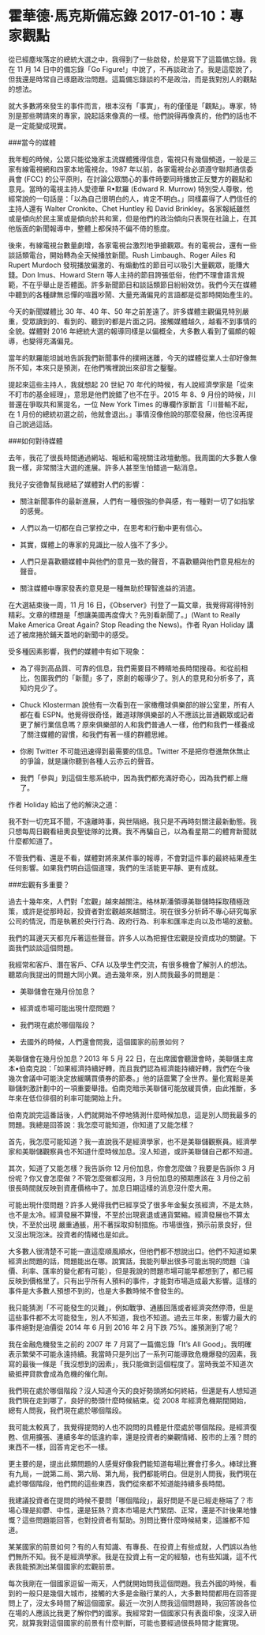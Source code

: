 # 霍華德·馬克斯備忘錄 2017-01-10：專家觀點


從已經塵埃落定的總統大選之中，我得到了一些啟發，於是寫下了這篇備忘錄。我在 11 月 14 日中的備忘錄「Go Figure!」中說了，不再談政治了。我是這麼說了，但我還是時常自己琢磨政治問題。這篇備忘錄談的不是政治，而是我對別人的觀點的想法。

就大多數將來發生的事件而言，根本沒有「事實」，有的僅僅是「觀點」。專家，特別是那些聘請來的專家，說起話來像真的一樣。他們說得再像真的，他們的話也不是一定能變成現實。

###當今的媒體

我年輕的時候，公眾只能從幾家主流媒體獲得信息，電視只有幾個頻道，一般是三家有線電視網和四家本地電視台。1987 年以前，各家電視台必須遵守聯邦通信委員會 (FCC) 的公平原則，在討論公眾關心的事件時要同時播放正反雙方的觀點和意見。當時的電視主持人愛德華 R•默羅 (Edward R. Murrow) 特別受人尊敬，他經常說的一句話是：「以為自己很明白的人，肯定不明白。」同樣贏得了人們信任的主持人還有 Walter Cronkite、Chet Huntley 和 David Brinkley。各家報紙雖然或是傾向於民主黨或是傾向於共和黨，但是他們的政治傾向只表現在社論上，在其他版面的新聞報導中，整體上都保持不偏不倚的態度。


後來，有線電視台數量劇增，各家電視台激烈地爭搶觀眾。有的電視台，還有一些談話類電台，開始轉為全天候播放新聞。Rush Limbaugh、Roger Ailes 和 Rupert Murdoch 發現播放偏激的、有煽動性的節目可以吸引大量觀眾，能賺大錢。Don Imus、Howard Stern 等人主持的節目誇張低俗，他們不理會語言規範，不在乎舉止是否體面。許多新聞節目和談話類節目紛紛效仿。我們今天在媒體中聽到的各種肆無忌憚的喧囂吵鬧、大量充滿偏見的言語都是從那時開始產生的。

今天的新聞媒體比 30 年、40 年、50 年之前差遠了。許多媒體主觀偏見特別嚴重，受眾讀到的、看到的、聽到的都是片面之詞。接觸媒體越久，越看不到事情的全貌。媒體對 2016 年總統大選的報導同樣是以偏概全，大多數人看到了偏頗的報導，也變得充滿偏見。

當年的默羅能坦誠地告訴我們新聞事件的撲朔迷離，今天的媒體從業人士卻好像無所不知，本來只是預測，在他們嘴裡說出來卻言之鑿鑿。



提起來這些主持人，我就想起 20 世紀 70 年代的時候，有人說經濟學家是「從來不盯市的基金經理」，意思是他們說錯了也不在乎。2015 年 8、9 月份的時候，川普還在爭取共和黨提名，一位 New York Times 的專欄作家斷言「川普輸不起，在 1 月份的總統初選之前，他就會退出。」事情沒像他說的那麼發展，他也沒再提自己說過這話。

###如何對待媒體

去年，我花了很長時間通過網站、報紙和電視關注政壇動態。我周圍的大多數人像我一樣，非常關注大選的進展。許多人甚至生怕錯過一點消息。

我兒子安德魯幫我總結了媒體對人們的影響：

- 關注新聞事件的最新進展，人們有一種很強的參與感，有一種對一切了如指掌的感覺。

- 人們以為一切都在自己掌控之中，在思考和行動中更有信心。

- 其實，媒體上的專家的見識比一般人強不了多少。

- 人們只是喜歡聽媒體中與他們的意見一致的聲音，不喜歡聽與他們意見相左的聲音。

- 關注媒體中專家發表的意見是一種無助於理智進益的消遣。


在大選結束後一周，11 月 16 日，《Observer》刊登了一篇文章，我覺得寫得特別精彩。文章的標題是「想讓美國再度偉大？先別看新聞了。」(Want to Really Make America Great Again? Stop Reading the News)。作者 Ryan Holiday 講述了被席捲於鋪天蓋地的新聞中的感受。

受多種因素影響，我們的媒體中有如下現象：

- 為了得到高品質、可靠的信息，我們需要目不轉睛地長時間搜尋。和從前相比，包圍我們的「新聞」多了，原創的報導少了。別人的意見和分析多了，真知灼見少了。

- Chuck Klosterman 說他有一次看到在一家橄欖球俱樂部的辦公室里，所有人都在看 ESPN。他覺得很奇怪，難道球隊俱樂部的人不應該比普通觀眾或記者更了解行業信息嗎？原來俱樂部的人和我們普通人一樣，他們和我們一樣養成了關注媒體的習慣，和我們有著一樣的群體思維。

- 你刷 Twitter 不可能迅速得到最需要的信息。Twitter 不是把你卷進無休無止的爭論，就是讓你聽到各種人云亦云的聲音。

- 我們「參與」到這個生態系統中，因為我們都充滿好奇心，因為我們都上癮了。


作者 Holiday 給出了他的解決之道：

我不對一切充耳不聞，不遠離時事，與世隔絕。我只是不再時刻關注最新動態。我只想每周日觀看紐奧良聖徒隊的比賽。我不再騙自己，以為看星期二的體育新聞就什麼都知道了。

不管我們看、還是不看，媒體對將來某件事的報導，不會對這件事的最終結果產生任何影響。如果我們明白這個道理，我們的生活能更平靜、更有成就。

###宏觀有多重要？

過去十幾年來，人們對「宏觀」越來越關注。格林斯潘領導美聯儲時採取積極政策，或許是從那時起，投資者對宏觀越來越關注。現在很多分析師不專心研究每家公司的情況，而是執著於央行行為、政府行為、利率和匯率走向以及市場的波動。

我們的耳邊天天都充斥著這些聲音。許多人以為把握住宏觀是投資成功的關鍵。下面我們談談這個問題。

我經常和客戶、潛在客戶、CFA 以及學生們交流，有很多機會了解別人的想法。聽眾向我提出的問題大同小異。過去幾年來，別人問我最多的問題是：

- 美聯儲會在幾月份加息？

- 經濟或市場可能出現什麼問題？

- 我們現在處於哪個階段？

- 去國外的時候，人們還會問我，這個國家的前景如何？

美聯儲會在幾月份加息？2013 年 5 月 22 日，在出席國會聽證會時，美聯儲主席本•伯南克說：「如果經濟持續好轉，而且我們認為經濟能持續好轉，我們在今後幾次會議中可能決定放緩購買債券的節奏。」他的話震驚了全世界。量化寬鬆是美聯儲刺激計劃中的一項重要舉措。伯南克暗示美聯儲可能放緩買債，由此推斷，多年來在低位徘徊的利率可能開始上升。

伯南克說完這番話後，人們就開始不停地猜測什麼時候加息，這是別人問我最多的問題。我總是回答說：我怎麼可能知道，你知道了又能怎樣？

首先，我怎麼可能知道？我一直說我不是經濟學家，也不是美聯儲觀察員。經濟學家和美聯儲觀察員也不知道什麼時候加息。沒人知道，或許美聯儲自己都不知道。

其次，知道了又能怎樣？我告訴你 12 月份加息，你會怎麼做？我要是告訴你 3 月份呢？你又會怎麼做？不管怎麼做都沒用，3 月份加息的預期應該在 3 月份之前很長時間就反映到資產價格中了。加息日期這樣的消息沒什麼大用。

可能出現什麼問題？許多人覺得我們已經享受了很多年金髮女孩經濟，不是太熱，也不是太冷。經濟發展不算慢，不至於出現衰退或通貨緊縮。經濟發展也不算太快，不至於出現 嚴重通脹，用不著採取抑制措施。市場很強，預示前景良好，但又沒出現泡沫。投資者的情緒也是如此。

大多數人很清楚不可能一直這麼順風順水，但他們都不想說出口。他們不知道如果經濟出問題的話，問題能出在哪。說實話，我能列舉出很多可能出現的問題（油價、利率、匯率的變化都有可能），但是我說的問題市場可能早都想到了，都已經反映到價格里了。只有出乎所有人預料的事件，才能對市場造成最大影響。這樣的事件是大多數人預想不到的，也是大多數時候不會發生的。

我只能猜測「不可能發生的災難」，例如戰爭、通脹回落或者經濟突然停滯，但是這些事件都不太可能發生，別人不知道，我也不知道。過去三年來，影響力最大的事件絕對是油價從 2014 年 6 月到 2016 年 2 月下跌 75%。誰預測到了呢？

我在金融危機發生之前的 2007 年 7 月寫了一篇備忘錄「It’s All Good」。我明確表示繁榮不可能永遠持續。我當時只是列出了一系列可能導致危機爆發的因素，我寫的最後一條是「我沒想到的因素」，我只能做到這個程度了。當時我並不知道次級抵押貸款會成為危機的催化劑。

我們現在處於哪個階段？沒人知道今天的良好勢頭將如何終結，但還是有人想知道我們現在走到哪了，良好的勢頭什麼時候結束。從 2008 年經濟危機期間開始，總有人問我，我們現在處於哪個階段。

我可能太較真了，我覺得提問的人也不說問的具體是什麼處於哪個階段。是經濟復甦、信用擴張、連續多年的低違約率，還是投資者的樂觀情緒、股市的上漲？問的東西不一樣，回答肯定也不一樣。

更主要的是，提出此類問題的人感覺好像我們能知道每場比賽會打多久。棒球比賽有九局，一說第二局、第六局、第九局，我們都能明白。但是別人問我，我們現在處於哪個階段，他們問的這些東西，我們從來都不知道能持續多長時間。

我建議投資者在提問的時候不要問「哪個階段」，最好問是不是已經走極端了？市場心理是抑鬱、中性，還是狂熱？資本市場是大門緊閉、正常，還是不計後果地慷慨？這些問題能回答，也對投資者有幫助。別問比賽什麼時候結束，這誰都不知道。

某某國家的前景如何？有的人有知識、有專長、在投資上有些成就，人們誤以為他們無所不知。我不是經濟學家。我是在投資上有一定的經驗，也有些知識，這不代表我能預測出某個國家的宏觀前景。

每次我剛在一個國家逗留一兩天，人們就開始問我這個問題。我去外國的時候，看到的一般只是幾個大城市，接觸的大多是金融行業的人，大多數時間都用在回答提問上了，沒太多時間了解這個國家。最近一次別人問我這個問題時，我回答說各位在場的人應該比我更了解你們的國家。我經常對一個國家只有表面印象，沒深入研究，就算我對這個國家的前景有什麼判斷，可能也要經過很長時間才能實現。


